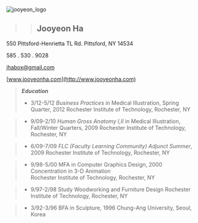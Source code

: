 ![jooyeon_logo](http://www.jooyeonha.com/wp-content/uploads/2017/04/jha_logoonly.png)
>>## Jooyeon Ha

550 Pittsford-Henrietta TL Rd.
Pittsford, NY 14534

585 . 530 . 9028

<jhabox@gmail.com>

 [www.jooyeonha.com](http://www.jooyeonha.com)
 >
 >**_Education_**
 >
>* 3/12-5/12		_Business Practices_ in Medical Illustration, Spring Quarter, 2012
				Rochester Institute of Technology, Rochester, NY
			
>* 9/09-2/10		_Human Gross Anatomy I,II_ in Medical Illustration, Fall/Winter Quarters, 2009
				Rochester Institute of Technology, Rochester, NY
			
>* 6/09-7/09		_FLC (Faculty Learning Community) Adjunct Summer_, 2009
				Rochester Institute of Technology, Rochester, NY

>* 9/98-5/00		MFA in Computer Graphics Design, 2000 
				Concentration in 3-D Animation	 
				Rochester Institute of Technology, Rochester, NY

>* 9/97-2/98		Study Woodworking and Furniture Design
				Rochester Institute of Technology, Rochester, NY
			
>* 3/92-3/96		BFA in Sculpture, 1996
				Chung-Ang University, Seoul, Korea	

